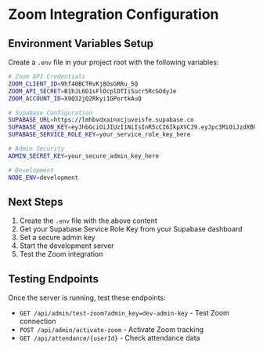 # Zoom Integration Configuration

## Environment Variables Setup

Create a `.env` file in your project root with the following variables:

```bash
# Zoom API Credentials
ZOOM_CLIENT_ID=9hf40BCTRvKj8OsGRRu_5Q
ZOOM_API_SECRET=B1hJL6D1sFlOcplDTIiSucr5RcGOdyJe
ZOOM_ACCOUNT_ID=X9Q32jQ2Rkyi1GPortkAuQ

# Supabase Configuration
SUPABASE_URL=https://lmhbvdxainxcjuveisfe.supabase.co
SUPABASE_ANON_KEY=eyJhbGciOiJIUzI1NiIsInR5cCI6IkpXVCJ9.eyJpc3MiOiJzdXBhYmFzZSIsInJlZiI6ImxtaGJ2ZHhhaW54Y2p1dmVpc2ZlIiwicm9sZSI6ImFub24iLCJpYXQiOjE3MzQ5NzQwMDAsImV4cCI6MjA1MDU1MDAwMH0.Ej8Ej8Ej8Ej8Ej8Ej8Ej8Ej8Ej8Ej8Ej8Ej8Ej8Ej8
SUPABASE_SERVICE_ROLE_KEY=your_service_role_key_here

# Admin Security
ADMIN_SECRET_KEY=your_secure_admin_key_here

# Development
NODE_ENV=development
```

## Next Steps

1. Create the `.env` file with the above content
2. Get your Supabase Service Role Key from your Supabase dashboard
3. Set a secure admin key
4. Start the development server
5. Test the Zoom integration

## Testing Endpoints

Once the server is running, test these endpoints:

- `GET /api/admin/test-zoom?admin_key=dev-admin-key` - Test Zoom connection
- `POST /api/admin/activate-zoom` - Activate Zoom tracking
- `GET /api/attendance/{userId}` - Check attendance data

